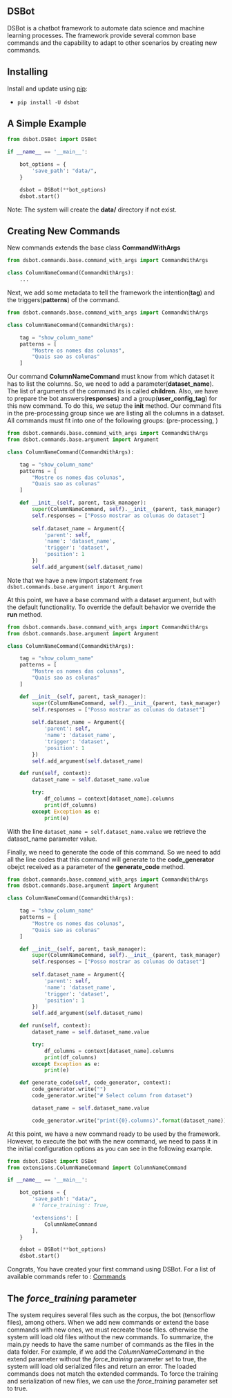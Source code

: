 
## DSBot

DSBot is a chatbot framework to automate data science and machine learning processes. The framework provide several common base commands and the capability to adapt to other scenarios by creating new commands. 

## Installing

Install and update using [pip](https://pypi.org/project/pip/):

* `pip install -U dsbot`


## A Simple Example

```python
from dsbot.DSBot import DSBot

if __name__ == '__main__':

    bot_options = {
        'save_path': "data/",
    }

    dsbot = DSBot(**bot_options)
    dsbot.start()
```

Note: The system will create the **data/** directory if not exist.

## Creating New Commands

New commands extends the base class **CommandWithArgs**

```python
from dsbot.commands.base.command_with_args import CommandWithArgs

class ColumnNameCommand(CommandWithArgs):
    ...
```

Next, we add some metadata to tell the framework the intention(**tag**) and the triggers(**patterns**) of the command.

```python
from dsbot.commands.base.command_with_args import CommandWithArgs

class ColumnNameCommand(CommandWithArgs):

    tag = "show_column_name"
    patterns = [
        "Mostre os nomes das colunas",
        "Quais sao as colunas"
    ]
```

Our command **ColumnNameCommand** must know from which dataset it has to list the columns.
So, we need to add a parameter(**dataset_name**). The list of arguments of the command its is called **children**.
Also, we have to prepare the bot answers(**responses**) and a group(**user_config_tag**) for this new command. 
To do this, we setup the **__init__** method. 
Our command fits in the pre-processing group since we are listing all the columns in a dataset.
All commands must fit into one of the following groups: (pre-processing, )


```python
from dsbot.commands.base.command_with_args import CommandWithArgs
from dsbot.commands.base.argument import Argument

class ColumnNameCommand(CommandWithArgs):

    tag = "show_column_name"
    patterns = [
        "Mostre os nomes das colunas",
        "Quais sao as colunas"
    ]

    def __init__(self, parent, task_manager):
        super(ColumnNameCommand, self).__init__(parent, task_manager)
        self.responses = ["Posso mostrar as colunas do dataset"]
    
        self.dataset_name = Argument({
            'parent': self,
            'name': 'dataset_name',
            'trigger': 'dataset',
            'position': 1
        })
        self.add_argument(self.dataset_name)
```
Note that we have a new import statement `from dsbot.commands.base.argument import Argument`

At this point, we have a base command with a dataset argument, but with the default functionality. To override the default behavior we override the **run**  method.

```python
from dsbot.commands.base.command_with_args import CommandWithArgs
from dsbot.commands.base.argument import Argument

class ColumnNameCommand(CommandWithArgs):

    tag = "show_column_name"
    patterns = [
        "Mostre os nomes das colunas",
        "Quais sao as colunas"
    ]

    def __init__(self, parent, task_manager):
        super(ColumnNameCommand, self).__init__(parent, task_manager)
        self.responses = ["Posso mostrar as colunas do dataset"]
    
        self.dataset_name = Argument({
            'parent': self,
            'name': 'dataset_name',
            'trigger': 'dataset',
            'position': 1
        })
        self.add_argument(self.dataset_name)

    def run(self, context):
        dataset_name = self.dataset_name.value

        try:
            df_columns = context[dataset_name].columns
            print(df_columns)
        except Exception as e:
            print(e)
```

With the line `dataset_name = self.dataset_name.value` we retrieve the dataset_name parameter value.

Finally, we need to generate the code of this command. So we need to add all the line codes that this command will generate to the **code_generator** obejct received as a parameter of the **generate_code** method.
```python
from dsbot.commands.base.command_with_args import CommandWithArgs
from dsbot.commands.base.argument import Argument

class ColumnNameCommand(CommandWithArgs):

    tag = "show_column_name"
    patterns = [
        "Mostre os nomes das colunas",
        "Quais sao as colunas"
    ]

    def __init__(self, parent, task_manager):
        super(ColumnNameCommand, self).__init__(parent, task_manager)
        self.responses = ["Posso mostrar as colunas do dataset"]
    
        self.dataset_name = Argument({
            'parent': self,
            'name': 'dataset_name',
            'trigger': 'dataset',
            'position': 1
        })
        self.add_argument(self.dataset_name)

    def run(self, context):
        dataset_name = self.dataset_name.value

        try:
            df_columns = context[dataset_name].columns
            print(df_columns)
        except Exception as e:
            print(e)

    def generate_code(self, code_generator, context):
        code_generator.write("")
        code_generator.write("# Select column from dataset")

        dataset_name = self.dataset_name.value

        code_generator.write("print({0}.columns)".format(dataset_name))
```
At this point, we have a new command ready to be used by the framework. However, to execute the bot with the new command, we need to pass it in the initial configuration options as you can see in the following example.

```python
from dsbot.DSBot import DSBot
from extensions.ColumnNameCommand import ColumnNameCommand

if __name__ == '__main__':

    bot_options = {
        'save_path': "data/",
        # 'force_training': True,

        'extensions': [
            ColumnNameCommand
        ],
    }

    dsbot = DSBot(**bot_options)
    dsbot.start()
```

Congrats, You have created your first command using DSBot. For a list of available commands refer to : [Commands](http://)

## The *force_training* parameter

The system requires several files such as the corpus, the bot (tensorflow files), among others. When we add new commands or extend the base commands with new ones, we must recreate those files. otherwise the system will load old files without the new commands.
To summarize, the main.py needs to have the same number of commands as the files in the data folder. For example, if we add the *ColumnNameCommand* in the extend parameter without the *force_training* parameter set to true, the system will load old serialized files and return an error. The loaded commands does not match the extended commands.
To force the training and serialization of new files, we can use the *force_training* parameter set to true.
